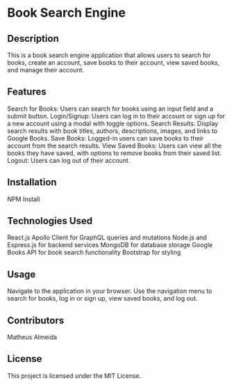 # Book Search Engine

## Description

This is a book search engine application that allows users to search for books, create an account, save books to their account, view saved books, and manage their account.

## Features

Search for Books: Users can search for books using an input field and a submit button.
Login/Signup: Users can log in to their account or sign up for a new account using a modal with toggle options.
Search Results: Display search results with book titles, authors, descriptions, images, and links to Google Books.
Save Books: Logged-in users can save books to their account from the search results.
View Saved Books: Users can view all the books they have saved, with options to remove books from their saved list.
Logout: Users can log out of their account.

## Installation

NPM Install

## Technologies Used

React.js
Apollo Client for GraphQL queries and mutations
Node.js and Express.js for backend services
MongoDB for database storage
Google Books API for book search functionality
Bootstrap for styling

## Usage

Navigate to the application in your browser.
Use the navigation menu to search for books, log in or sign up, view saved books, and log out.

## Contributors

Matheus Almeida

## License

This project is licensed under the MIT License.

